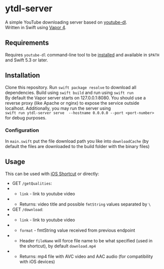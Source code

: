 # ytdl-server

A simple YouTube downloading server based on [youtube-dl](https://github.com/ytdl-org/youtube-dl). <br />
Written in Swift using [Vapor 4](https://github.com/vapor/vapor).

## Requirements
Requires `youtube-dl` command-line tool to be [installed](https://github.com/ytdl-org/youtube-dl#installation) and available in `$PATH` and Swift 5.3 or later.

## Installation 
Clone this repository. Run `swift package resolve` to download all dependencies. Build using `swift build` and run using `swift run`<br />
By default the Vapor server starts on 127.0.0.1:8080. You should use a reverse proxy (like Apache or nginx) to expose the service outside localhost. Additionally, you may run the server using <br /> `swift run ytdl-server serve  --hostname 0.0.0.0 --port <port-number>` <br />  for debug purposes.
### Configuration
In `main.swift` put the file download path you like into `downloadCache` (by default the files are downloaded to the build folder with the binary files)

## Usage
This can be used with [iOS Shortcut](https://www.icloud.com/shortcuts/32c181f481e149a7934b3b3f94216d32) or directly: 
* GET `/getQualities`:
* * `link` - link to youtube video
* * Returns: video title and possible `fmtString` values separated by `\`
* GET `/download`:
* * `link` - link to youtube video
* * `format` - fmtString value received from previous endpoint
* * Header `fileName` will force file name to be what specified (used in the shortcut), by default `download.mp4`
* * Returns: mp4 file with AVC video and AAC audio (for compatibility with iOS devices)
